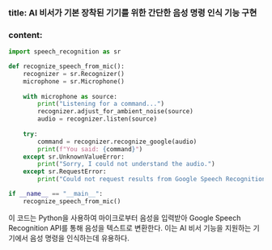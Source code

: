 ### title: AI 비서가 기본 장착된 기기를 위한 간단한 음성 명령 인식 기능 구현

### content:
```python
import speech_recognition as sr

def recognize_speech_from_mic():
    recognizer = sr.Recognizer()
    microphone = sr.Microphone()
    
    with microphone as source:
        print("Listening for a command...")
        recognizer.adjust_for_ambient_noise(source)
        audio = recognizer.listen(source)
    
    try:
        command = recognizer.recognize_google(audio)
        print(f"You said: {command}")
    except sr.UnknownValueError:
        print("Sorry, I could not understand the audio.")
    except sr.RequestError:
        print("Could not request results from Google Speech Recognition service.")

if __name__ == "__main__":
    recognize_speech_from_mic()
```

이 코드는 Python을 사용하여 마이크로부터 음성을 입력받아 Google Speech Recognition API를 통해 음성을 텍스트로 변환한다. 이는 AI 비서 기능을 지원하는 기기에서 음성 명령을 인식하는데 유용하다.